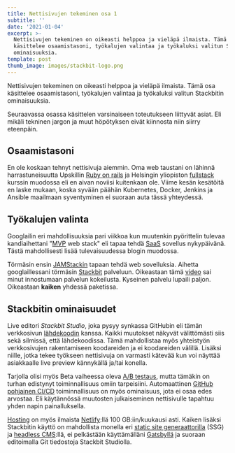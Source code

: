 ```yaml
---
title: Nettisivujen tekeminen osa 1
subtitle: ''
date: '2021-01-04'
excerpt: >-
  Nettisivujen tekeminen on oikeasti helppoa ja vieläpä ilmaista. Tämä osa
  käsittelee osaamistasoni, työkalujen valintaa ja työkaluksi valitun Stackbitin
  ominaisuuksia.
template: post
thumb_image: images/stackbit-logo.png
---
```

Nettisivujen tekeminen on oikeasti helppoa ja vieläpä ilmaista. Tämä osa käsittelee osaamistasoni, työkalujen valintaa ja työkaluksi valitun Stackbitin ominaisuuksia.

Seuraavassa osassa käsittelen varsinaiseen toteutukseen liittyvät asiat. Eli mikäli tekninen jargon ja muut höpötyksen eivät kiinnosta niin siirry eteenpäin.

## Osaamistasoni

En ole koskaan tehnyt nettisivuja aiemmin. Oma web taustani on lähinnä harrastuneisuutta Upskillin [Ruby on rails](https://github.com/Temez1/upskill_saas_tutorial) ja Helsingin yliopiston [fullstack](https://github.com/Temez1/fullstackOpen2019) kurssin muodossa eli en aivan noviisi kuitenkaan ole. Viime kesän kesätöitä en laske mukaan, koska syvään päähän Kubernetes, Docker, Jenkins ja Ansible maailmaan syventyminen ei suoraan auta tässä yhteydessä.

## Työkalujen valinta

Googlailin eri mahdollisuuksia pari viikkoa kun muutenkin pyörittelin tulevaa kandiaihettani "[MVP](https://fi.wikipedia.org/wiki/Pienin_toimiva_tuote) web stack" eli tapaa tehdä [SaaS](https://fi.wikipedia.org/wiki/Software_as_a_Service) sovellus nykypäivänä. Tästä mahdollisesti lisää tulevaisuudessa blogin muodossa.

Törmäsin ensin [JAMStackin](https://jamstack.wtf/) tapaan tehdä web sovelluksia. Aihetta googlaillessani törmäsin [Stackbit](https://www.stackbit.com/) palveluun. Oikeastaan tämä [video](https://www.youtube.com/watch?v=gdlQ1pJ46UQ) sai minut innostumaan palvelun kokeilusta. Kyseinen palvelu lupaili paljon. Oikeastaan **kaiken** yhdessä paketissa.

## Stackbitin ominaisuudet

Live editori *Stackbit Studio*, joka pysyy synkassa GitHubin eli tämän verkkosivun [lähdekoodin](https://github.com/Temez1/kotisivut) kanssa. Kaikki muutokset näkyvät välittömästi siis sekä silmissä, että lähdekoodissa. Tämä mahdollistaa myös yhteistyön verkkosivujen rakentamiseen koodareiden ja ei koodareiden välillä. Lisäksi niille, jotka tekee työkseen nettisivuja on varmasti kätevää kun voi näyttää asiakkaalle live preview kännykällä ja/tai konella.

Tarjolla olisi myös Beta vaiheessa oleva [A/B testaus](https://www.stackbit.com/docs/using-stackbit/a-b-testing-analytics/), mutta tämäkin on turhan edistynyt toiminnallisuus omiin tarpeisiini. Automaattinen [GitHub pohjainen CI/CD](https://docs.netlify.com/configure-builds/get-started/) toiminnallisuus on myös ominaisuus, jota ei osaa edes arvostaa. Eli käytännössä muutosten julkaiseminen nettisivulle tapahtuu yhden napin painalluksella.

[Hosting](https://fi.wikipedia.org/wiki/Webhotelli) on myös ilmaista [Netlify](https://www.netlify.com/):llä 100 GB:iin/kuukausi asti. Kaiken lisäksi Stackbitin käyttö on mahdollista monella eri [static site generaattorilla](https://www.netlify.com/blog/2020/04/14/what-is-a-static-site-generator-and-3-ways-to-find-the-best-one/) (SSG) ja [headless CMS](https://en.wikipedia.org/wiki/Headless_content_management_system):llä, ei pelkästään käyttämälläni [Gatsbyllä](https://www.gatsbyjs.com/) ja suoraan editoimalla Git tiedostoja Stackbit Studiolla.